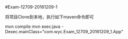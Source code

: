 #Exam-12709-20161209-1

将项目Clone到本地，执行如下maven命令即可


mvn compile
mvn exec:java -Dexec.mainClass="com.wyc.Exam_12709_20161209_1.App"
